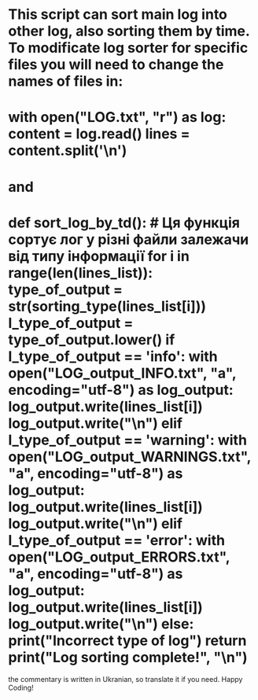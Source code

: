 This script can sort main log into other log, also sorting them by time.
To modificate log sorter for specific files you will need to change the names of files in:
====
with open("LOG.txt", "r") as log:
    content = log.read()
    lines = content.split('\n')
====
and
====
def sort_log_by_td(): # Ця функція сортує лог у різні файли залежачи від типу інформації
    for i in range(len(lines_list)):
        type_of_output = str(sorting_type(lines_list[i]))
        l_type_of_output = type_of_output.lower()
        if l_type_of_output == 'info':
            with open("LOG_output_INFO.txt", "a", encoding="utf-8") as log_output:
                log_output.write(lines_list[i])                                    
                log_output.write("\n")
        elif l_type_of_output == 'warning':
            with open("LOG_output_WARNINGS.txt", "a", encoding="utf-8") as log_output:  
                log_output.write(lines_list[i])                                         
                log_output.write("\n")
        elif l_type_of_output == 'error':
            with open("LOG_output_ERRORS.txt", "a", encoding="utf-8") as log_output: 
                log_output.write(lines_list[i])                                     
                log_output.write("\n")
        else:
            print("Incorrect type of log")
    return print("Log sorting complete!", "\n")
====
the commentary is written in Ukranian, so translate it if you need.
Happy Coding!
